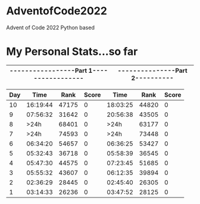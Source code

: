 # AdventofCode2022
Advent of Code 2022 Python based

# My Personal Stats...so far
|-----------------Part 1-----------------|---------------Part 2----------|
|----------------------------|-------------------------|

|Day|     Time|   Rank  | Score|      Time|     Rank|Score|
|---|---------|---------|------|----------|---------|-----|
|10 |16:19:44 | 47175   |   0  | 18:03:25 | 44820   |    0|
|9  |07:56:32 | 31642   |   0  | 20:56:38 | 43505   |    0|
|8  |     >24h| 68401   |   0  |     >24h | 63177   |    0|
|7  |     >24h| 74593   |   0  |     >24h | 73448   |    0|
|6  |06:34:20 | 54657   |   0  | 06:36:25 | 53427   |    0|
|5  |05:32:43 | 36718   |   0  | 05:58:39 | 36545   |    0|
|4  |05:47:30 | 44575   |   0  | 07:23:45 | 51685   |    0|
|3  |05:55:32 | 43607   |   0  | 06:12:35 | 39894   |    0|
|2  |02:36:29 | 28445   |   0  | 02:45:40 | 26305   |    0|
|1  |03:14:33 | 26236   |   0  | 03:47:52 | 28125   |    0|